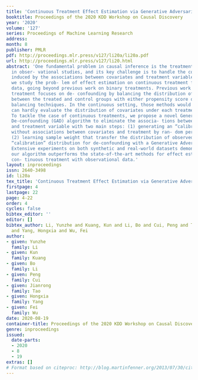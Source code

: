 ```yaml
---
title: 'Continuous Treatment Effect Estimation via Generative Adversarial De-confounding '
booktitle: Proceedings of the 2020 KDD Workshop on Causal Discovery
year: '2020'
volume: '127'
series: Proceedings of Machine Learning Research
address: 
month: 8
publisher: PMLR
pdf: http://proceedings.mlr.press/v127/li20a/li20a.pdf
url: http://proceedings.mlr.press/v127/li20.html
abstract: 'One fundamental problem in causal inference is the treatment effect estimation
  in obser- vational studies, and its key challenge is to handle the confounding bias
  induced by the associations between covariates and treatment variable. In this paper,
  we study the prob- lem of effect estimation on continuous treatment from observational
  data, going beyond previous work on binary treatments. Previous work for binary
  treatment focuses on de- confounding by balancing the distribution of covariates
  between the treated and control groups with either propensity score or confounder
  balancing techniques. In the continuous setting, those methods would fail as we
  can hardly evaluate the distribution of covariates under each treatment status.
  To tackle the case of continuous treatments, we propose a novel Generative Adversarial
  De-confounding (GAD) algorithm to eliminate the associa- tions between covariates
  and treatment variable with two main steps: (1) generating an “calibration” distribution
  without associations between covariates and treatment by ran- dom perturbation;
  (2) learning sample weight that transfer the distribution of observed data to the
  “calibration” distribution for de-confounding with a Generative Adversarial Network.
  Extensive experiments on both synthetic and real-world datasets demonstrate that
  our algorithm outperforms the state-of-the-art methods for effect estimation of
  con- tinuous treatment with observational data.'
layout: inproceedings
issn: 2640-3498
id: li20a
tex_title: 'Continuous Treatment Effect Estimation via Generative Adversarial De-confounding '
firstpage: 4
lastpage: 22
page: 4-22
order: 4
cycles: false
bibtex_editor: ''
editor: []
bibtex_author: Li, Yunzhe and Kuang, Kun and Li, Bo and Cui, Peng and Tao, Jianrong
  and Yang, Hongxia and Wu, Fei
author:
- given: Yunzhe
  family: Li
- given: Kun
  family: Kuang
- given: Bo
  family: Li
- given: Peng
  family: Cui
- given: Jianrong
  family: Tao
- given: Hongxia
  family: Yang
- given: Fei
  family: Wu
date: 2020-08-19
container-title: Proceedings of the 2020 KDD Workshop on Causal Discovery
genre: inproceedings
issued:
  date-parts:
  - 2020
  - 8
  - 19
extras: []
# Format based on citeproc: http://blog.martinfenner.org/2013/07/30/citeproc-yaml-for-bibliographies/
---
```

